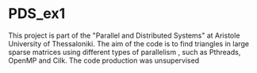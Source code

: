 # PDS_ex1
This project is part of the "Parallel and Distributed Systems" at Aristole University of Thessaloniki. The aim of the code is to find triangles in large sparse matrices using different types of parallelism , such as Pthreads, OpenMP and Cilk. The code production was unsupervised
